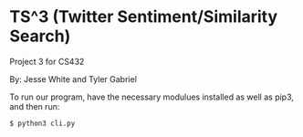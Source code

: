 # TS^3 (Twitter Sentiment/Similarity Search)
Project 3 for CS432

By: Jesse White and Tyler Gabriel

To run our program, have the necessary modulues installed as well as pip3, and then run:

```sh
$ python3 cli.py
```
